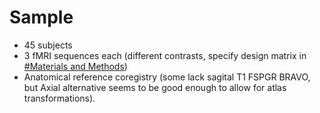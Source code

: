 # Sample

- 45 subjects
- 3 fMRI sequences each (different contrasts, specify design matrix
  in [#Materials and Methods]())
- Anatomical reference coregistry (some lack sagital T1 FSPGR BRAVO,
  but Axial alternative seems to be good enough to allow for atlas
  transformations).
